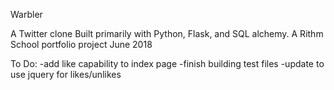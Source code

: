 Warbler

A Twitter clone
Built primarily with Python, Flask, and SQL alchemy. 
A Rithm School portfolio project
June 2018 

To Do:
-add like capability to index page
-finish building test files
-update to use jquery for likes/unlikes


